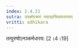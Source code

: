 ```yaml
---
index: 2.4.21
sutra: उपज्ञोपक्रमं तदाद्याचिख्यासायाम्‌
vritti: adhikara
---
```


 तत्पुरुषोऽनञ्कर्मधारय: [2।4।19] 